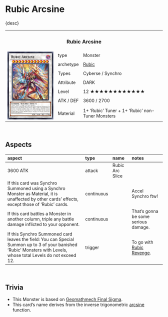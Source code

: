 # Rubic Arcsine

{desc}


<table>
  <tr>
    <th colspan="3"> <h3> Rubic Arcsine </h3> </th>
  </tr>
  <tr>
    <td rowspan="8"> <img src="../../../../.assets/cards/synchro/Rubic Arcsine.png" width="320px"> </td>
  </tr>
  <tr>
    <td> type </td>
    <td> Monster </td>
  </tr>
  <tr>
    <td> archetype </td>
    <td> <a href="../../../archetypes/Rubic.md">Rubic</a> </td>
  </tr>
  <tr>
    <td> Types </td>
    <td> Cyberse / Synchro </td>
  </tr>
  <tr>
    <td> Attribute </td>
    <td> DARK </td>
  </tr>
  <tr>
    <td> Level </td>
    <td> 12 ★★★★★★★★★★★★ </td>
  </tr>
  <tr>
    <td> ATK / DEF </td>
    <td> 3600 / 2700 </td>
  </tr>
  <tr>
    <td> Material </td>
    <td> 1+ ‘Rubic’ Tuner + 1+ ‘Rubic’ non-Tuner Monsters </td>
  </tr>
</table>


<br>


## Aspects

| aspect | type | name | notes |
| :----- | :--- | :--- | :---- |
| 3600 ATK | attack | Rubic Arc Slice | |
| If this card was Synchro Summoned using a Synchro Monster as Material, it is unaffected by other cards’ effects, except those of ‘Rubic’ cards. | continuous | | Accel Synchro ftw! |
| If this card battles a Monster in another column, triple any battle damage inflicted to your opponent. | continuous | | That’s gonna be some serious damage. |
| If this Synchro Summoned card leaves the field: You can Special Summon up to 3 of your banished ‘Rubic’ Monsters with Levels, whose total Levels do not exceed 12. | trigger | | To go with [Rubic Revenge](../../../archetypes/Rubic.md#Trap-Interruption). |


<br>


## Trivia

- This Monster is based on [Geomathmech Final Sigma](https://yugipedia.com/wiki/Geomathmech_Final_Sigma).
- This card’s name derives from the inverse trigonometric [arcsine](https://wikipedia.org/wiki/Inverse_trigonometric_functions) function.
